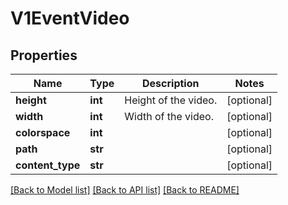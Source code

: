 # V1EventVideo


## Properties
Name | Type | Description | Notes
------------ | ------------- | ------------- | -------------
**height** | **int** | Height of the video. | [optional] 
**width** | **int** | Width of the video. | [optional] 
**colorspace** | **int** |  | [optional] 
**path** | **str** |  | [optional] 
**content_type** | **str** |  | [optional] 

[[Back to Model list]](../README.md#documentation-for-models) [[Back to API list]](../README.md#documentation-for-api-endpoints) [[Back to README]](../README.md)



